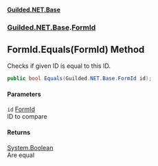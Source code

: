 
#### [Guilded.NET.Base](index 'index')
### [Guilded.NET.Base](index#Guilded_NET_Base 'Guilded.NET.Base').[FormId](FormId 'Guilded.NET.Base.FormId')
## FormId.Equals(FormId) Method
Checks if given ID is equal to this ID.  
```csharp
public bool Equals(Guilded.NET.Base.FormId id);
```

#### Parameters
<a name='Guilded_NET_Base_FormId_Equals(Guilded_NET_Base_FormId)_id'></a>
`id` [FormId](FormId 'Guilded.NET.Base.FormId')  
ID to compare
  

#### Returns
[System.Boolean](https://docs.microsoft.com/en-us/dotnet/api/System.Boolean 'System.Boolean')  
Are equal

